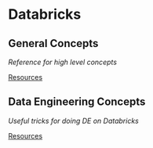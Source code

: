 # Databricks

## General Concepts
*Reference for high level concepts*

[Resources](db_concepts)

## Data Engineering Concepts
*Useful tricks for doing DE on Databricks*

[Resources](db_data_engineering)
